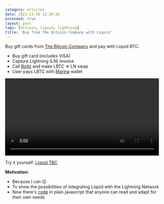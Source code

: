 ```yaml
---
category: articles
date: 2023-11-30 12:34:56
extended: true
layout: post
tags: [bitcoin, liquid, lightning]
title: 'Buy from The Bitcoin Company with Liquid'
---
```


Buy gift cards from [The Bitcoin Company](https://embed.thebitcoincompany.com) and pay with Liquid BTC:

- Buy gift card (includes VISA)
- Capture Lightning (LN) invoice
- Call [Boltz](https://boltz.exchange) and make LBTC => LN swap
- User pays LBTC with [Marina](https://vulpem.com/marina.html) wallet

<!--more-->

<video class="has-border" width="100%" controls>
  <source src="/images/static/blog/liquidTBC.mov" type="video/mp4">
  Your browser does not support the video tag.
</video>

Try it yourself: [Liquid TBC](https://liquidtbc.pages.dev)

**Motivation:**

- Because I can 😉
- To show the possibilities of integrating Liquid with the Lightning Network
- Now there's [code](https://github.com/bordalix/liquidtbc) in plain javascript that anyone can read and adapt for their own needs
